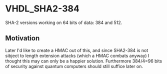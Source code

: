 # VHDL_SHA2-384
SHA-2 versions working on 64 bits of data: 384 and 512.

## Motivation
Later I'd like to create a HMAC out of this, and since SHA2-384 is not sibject to length extension attacks (which a HMAC combats anyway) I thought this may can only be a happier solution. Furthermore 384/4=96 bits of security against quantum computers should still suffice later on.
